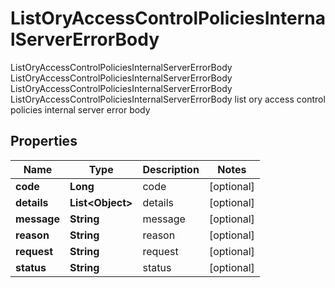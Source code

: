 

# ListOryAccessControlPoliciesInternalServerErrorBody

ListOryAccessControlPoliciesInternalServerErrorBody ListOryAccessControlPoliciesInternalServerErrorBody ListOryAccessControlPoliciesInternalServerErrorBody ListOryAccessControlPoliciesInternalServerErrorBody list ory access control policies internal server error body
## Properties

Name | Type | Description | Notes
------------ | ------------- | ------------- | -------------
**code** | **Long** | code |  [optional]
**details** | **List&lt;Object&gt;** | details |  [optional]
**message** | **String** | message |  [optional]
**reason** | **String** | reason |  [optional]
**request** | **String** | request |  [optional]
**status** | **String** | status |  [optional]




